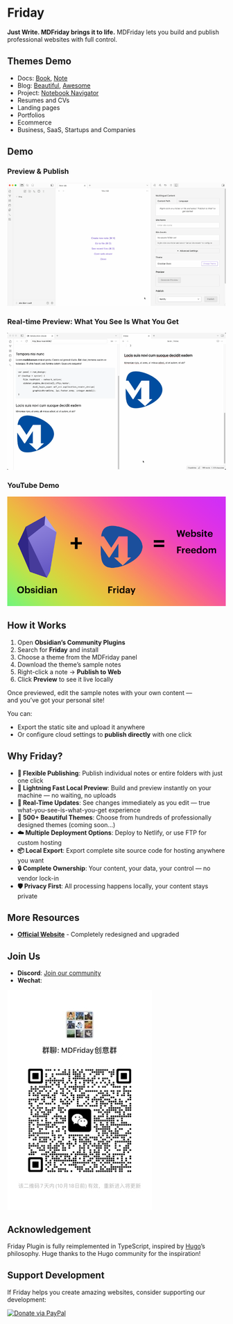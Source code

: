 # Friday

**Just Write. MDFriday brings it to life.** MDFriday lets you build and publish professional websites with full control.

## Themes Demo

- Docs: [Book](https://theme-book.mdfriday.com/), [Note](https://theme-note.mdfriday.com/)
- Blog: [Beautiful](https://theme-beautiful.mdfriday.com/), [Awesome](https://theme-awesome.mdfriday.com/)
- Project: [Notebook Navigator](https://theme-ob-plugin.mdfriday.com/)
- Resumes and CVs
- Landing pages
- Portfolios
- Ecommerce
- Business, SaaS, Startups and Companies

## Demo

### Preview & Publish
![Preview & Publish](demo/full.gif)

### Real-time Preview: What You See Is What You Get
![Real-time preview demonstration](demo/see-get.gif)

### YouTube Demo
[![YouTube Demo](demo/ob+friday.png)](https://youtu.be/2maPgW5uDCI?si=VfRf9kapGSZLHYzG)

## How it Works

1. Open **Obsidian’s Community Plugins**
2. Search for **Friday** and install
3. Choose a theme from the MDFriday panel
4. Download the theme’s sample notes
5. Right-click a note → **Publish to Web**
6. Click **Preview** to see it live locally

Once previewed, edit the sample notes with your own content —  
and you’ve got your personal site!

You can:
- Export the static site and upload it anywhere
- Or configure cloud settings to **publish directly** with one click

## Why Friday?

- **📝 Flexible Publishing**: Publish individual notes or entire folders with just one click
- **🚀 Lightning Fast Local Preview**: Build and preview instantly on your machine — no waiting, no uploads
- **👀 Real-Time Updates**: See changes immediately as you edit — true what-you-see-is-what-you-get experience  
- **🎨 500+ Beautiful Themes**: Choose from hundreds of professionally designed themes (coming soon...)
- **☁️ Multiple Deployment Options**: Deploy to Netlify, or use FTP for custom hosting
- **📦 Local Export**: Export complete site source code for hosting anywhere you want
- **🔒 Complete Ownership**: Your content, your data, your control — no vendor lock-in
- **🛡️ Privacy First**: All processing happens locally, your content stays private

## More Resources

- **[Official Website](https://mdfriday.com)** - Completely redesigned and upgraded

## Join Us

- **Discord**: [Join our community](https://discord.gg/t7FHJ6qNzT)
- **Wechat**: 

![Wechat QR Code](demo/mdfriday-wechat.jpg)


## Acknowledgement

Friday Plugin is fully reimplemented in TypeScript, inspired by [Hugo](https://gohugo.io/)’s philosophy. 
Huge thanks to the Hugo community for the inspiration!

## Support Development

If Friday helps you create amazing websites, consider supporting our development:

[![Donate via PayPal](https://www.paypal.com/en_US/i/btn/btn_donate_LG.gif)](https://paypal.me/mdfriday?country.x=C2&locale.x=zh_XC)
